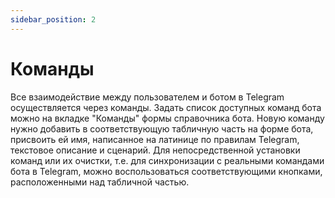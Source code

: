 ```yaml
---
sidebar_position: 2
---
```


# Команды

Все взаимодействие между пользователем и ботом в Telegram осуществляется через команды. Задать список доступных команд бота можно на вкладке "Команды" формы справочника бота. Новую команду нужно добавить в соответствующую табличную часть на форме бота, присвоить ей имя, написанное на латинице по правилам Telegram, текстовое описание и сценарий. Для непосредственной установки команд или их очистки, т.е. для синхронизации с реальными командами бота в Telegram, можно воспользоваться соответствующими кнопками, расположенными над табличной частью.
